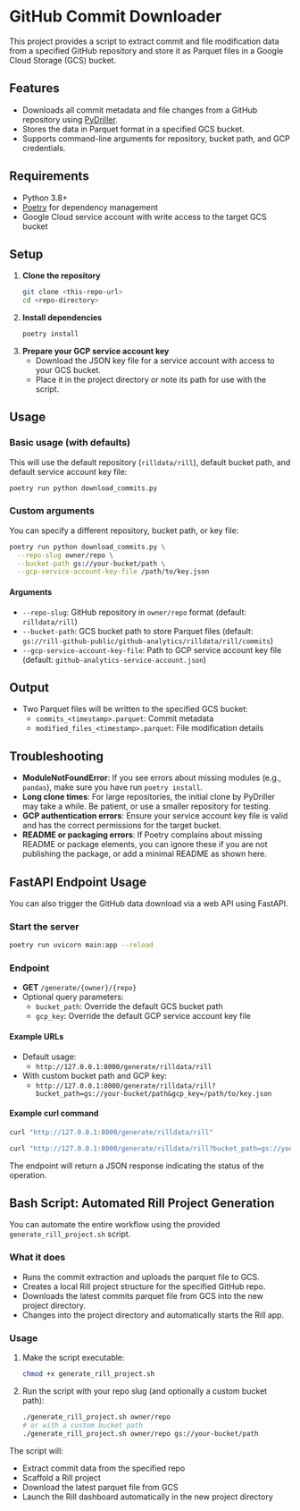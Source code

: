 # GitHub Commit Downloader

This project provides a script to extract commit and file modification data from a specified GitHub repository and store it as Parquet files in a Google Cloud Storage (GCS) bucket.

## Features

- Downloads all commit metadata and file changes from a GitHub repository using [PyDriller](https://github.com/ishepard/pydriller).
- Stores the data in Parquet format in a specified GCS bucket.
- Supports command-line arguments for repository, bucket path, and GCP credentials.

## Requirements

- Python 3.8+
- [Poetry](https://python-poetry.org/) for dependency management
- Google Cloud service account with write access to the target GCS bucket

## Setup

1. **Clone the repository**
   ```sh
   git clone <this-repo-url>
   cd <repo-directory>
   ```
2. **Install dependencies**
   ```sh
   poetry install
   ```
3. **Prepare your GCP service account key**
   - Download the JSON key file for a service account with access to your GCS bucket.
   - Place it in the project directory or note its path for use with the script.

## Usage

### Basic usage (with defaults)

This will use the default repository (`rilldata/rill`), default bucket path, and default service account key file:

```sh
poetry run python download_commits.py
```

### Custom arguments

You can specify a different repository, bucket path, or key file:

```sh
poetry run python download_commits.py \
  --repo-slug owner/repo \
  --bucket-path gs://your-bucket/path \
  --gcp-service-account-key-file /path/to/key.json
```

#### Arguments

- `--repo-slug`: GitHub repository in `owner/repo` format (default: `rilldata/rill`)
- `--bucket-path`: GCS bucket path to store Parquet files (default: `gs://rill-github-public/github-analytics/rilldata/rill/commits`)
- `--gcp-service-account-key-file`: Path to GCP service account key file (default: `github-analytics-service-account.json`)

## Output

- Two Parquet files will be written to the specified GCS bucket:
  - `commits_<timestamp>.parquet`: Commit metadata
  - `modified_files_<timestamp>.parquet`: File modification details

## Troubleshooting

- **ModuleNotFoundError**: If you see errors about missing modules (e.g., `pandas`), make sure you have run `poetry install`.
- **Long clone times**: For large repositories, the initial clone by PyDriller may take a while. Be patient, or use a smaller repository for testing.
- **GCP authentication errors**: Ensure your service account key file is valid and has the correct permissions for the target bucket.
- **README or packaging errors**: If Poetry complains about missing README or package elements, you can ignore these if you are not publishing the package, or add a minimal README as shown here.

## FastAPI Endpoint Usage

You can also trigger the GitHub data download via a web API using FastAPI.

### Start the server

```sh
poetry run uvicorn main:app --reload
```

### Endpoint

- **GET** `/generate/{owner}/{repo}`
- Optional query parameters:
  - `bucket_path`: Override the default GCS bucket path
  - `gcp_key`: Override the default GCP service account key file

#### Example URLs

- Default usage:
  - `http://127.0.0.1:8000/generate/rilldata/rill`
- With custom bucket path and GCP key:
  - `http://127.0.0.1:8000/generate/rilldata/rill?bucket_path=gs://your-bucket/path&gcp_key=/path/to/key.json`

#### Example curl command

```sh
curl "http://127.0.0.1:8000/generate/rilldata/rill"
```

```sh
curl "http://127.0.0.1:8000/generate/rilldata/rill?bucket_path=gs://your-bucket/path&gcp_key=/path/to/key.json"
```

The endpoint will return a JSON response indicating the status of the operation.

## Bash Script: Automated Rill Project Generation

You can automate the entire workflow using the provided `generate_rill_project.sh` script.

### What it does

- Runs the commit extraction and uploads the parquet file to GCS.
- Creates a local Rill project structure for the specified GitHub repo.
- Downloads the latest commits parquet file from GCS into the new project directory.
- Changes into the project directory and automatically starts the Rill app.

### Usage

1. Make the script executable:
   ```sh
   chmod +x generate_rill_project.sh
   ```
2. Run the script with your repo slug (and optionally a custom bucket path):
   ```sh
   ./generate_rill_project.sh owner/repo
   # or with a custom bucket path
   ./generate_rill_project.sh owner/repo gs://your-bucket/path
   ```

The script will:

- Extract commit data from the specified repo
- Scaffold a Rill project
- Download the latest parquet file from GCS
- Launch the Rill dashboard automatically in the new project directory
